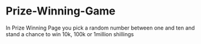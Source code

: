 # Prize-Winning-Game
In Prize Winning Page you pick a random number between one and ten and stand a chance to win 10k, 100k or 1million shillings
